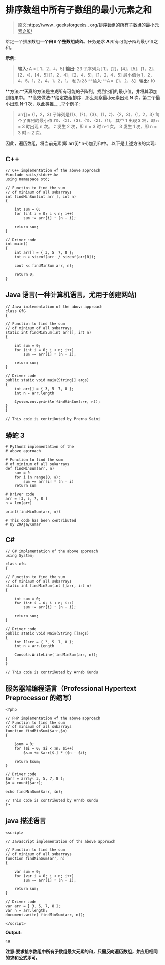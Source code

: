 # 排序数组中所有子数组的最小元素之和

> 原文:[https://www . geeksforgeeks . org/排序数组的所有子数组的最小元素之和/](https://www.geeksforgeeks.org/sum-of-minimum-element-of-all-subarrays-of-a-sorted-array/)

给定一个排序数组**一个由 **n** 个整数组成的**。任务是求 **A** 所有可能子阵的最小值之和。

**示例:**

> **输入:** A = [ 1，2，4，5]
> **输出:** 23
> 子序列为[ 1]，[2]，[4]，[5]，[1，2]，[2，4]，[4，5] [1，2，4]，[2，4，5]，[1，2，4，5]
> 最小值为 1，2，4，5，1，2，4，1，2，1。
> 和为 23
> **输入:**A =【1，2，3】
> **输出:** 10

**方法:**天真的方法是生成所有可能的子阵列，找到它们的最小值，并将其添加到结果中。
**高效做法:**给定数组排序，那么观察最小元素出现 N 次，第二个最小出现 N-1 次，以此类推……举个例子:

> arr[] = {1，2，3}
> 子阵列是{1}、{2}、{3}、{1，2}、{2，3}、{1，2，3}
> 每个子阵列的最小值:{1}、{2}、{3}、{1}、{2}、{1}。
> 其中
> 1 出现 3 次，即 n = 3 时出现 n 次。
> 2 发生 2 次，即 n = 3 时 n-1 次。
> 3 发生 1 次，即 n = 3 时 n-2 次。

因此，遍历数组，将当前元素(即 arr[i]* n-i)加到和中。
以下是上述方法的实现:

## C++

```
// C++ implementation of the above approach
#include <bits/stdc++.h>
using namespace std;

// Function to find the sum
// of minimum of all subarrays
int findMinSum(int arr[], int n)
{

    int sum = 0;
    for (int i = 0; i < n; i++)
        sum += arr[i] * (n - i);

    return sum;
}

// Driver code
int main()
{
    int arr[] = { 3, 5, 7, 8 };
    int n = sizeof(arr) / sizeof(arr[0]);

    cout << findMinSum(arr, n);

    return 0;
}
```

## Java 语言(一种计算机语言，尤用于创建网站)

```
// Java implementation of the above approach
class GfG
{

// Function to find the sum
// of minimum of all subarrays
static int findMinSum(int arr[], int n)
{

    int sum = 0;
    for (int i = 0; i < n; i++)
        sum += arr[i] * (n - i);

    return sum;
}

// Driver code
public static void main(String[] args)
{
    int arr[] = { 3, 5, 7, 8 };
    int n = arr.length;

    System.out.println(findMinSum(arr, n));
}
}

// This code is contributed by Prerna Saini
```

## 蟒蛇 3

```
# Python3 implementation of the
# above approach

# Function to find the sum
# of minimum of all subarrays
def findMinSum(arr, n):
    sum = 0
    for i in range(0, n):
        sum += arr[i] * (n - i)
    return sum

# Driver code
arr = [3, 5, 7, 8 ]
n = len(arr)

print(findMinSum(arr, n))

# This code has been contributed
# by 29AjayKumar
```

## C#

```
// C# implementation of the above approach
using System;

class GfG
{

// Function to find the sum
// of minimum of all subarrays
static int findMinSum(int []arr, int n)
{

    int sum = 0;
    for (int i = 0; i < n; i++)
        sum += arr[i] * (n - i);

    return sum;
}

// Driver code
public static void Main(String []args)
{
    int []arr = { 3, 5, 7, 8 };
    int n = arr.Length;

    Console.WriteLine(findMinSum(arr, n));
}
}

// This code is contributed by Arnab Kundu
```

## 服务器端编程语言（Professional Hypertext Preprocessor 的缩写）

```
<?php

// PHP implementation of the above approach
// Function to find the sum
// of minimum of all subarrays
function findMinSum($arr,$n)
{

    $sum = 0;
    for ($i = 0; $i < $n; $i++)
        $sum += $arr[$i] * ($n - $i);

    return $sum;
}

// Driver code
$arr = array( 3, 5, 7, 8 );
$n = count($arr);

echo findMinSum($arr, $n);

// This code is contributed by Arnab Kundu
?>
```

## java 描述语言

```
<script>

// Javascript implementation of the above approach

// Function to find the sum
// of minimum of all subarrays
function findMinSum(arr, n)
{

    var sum = 0;
    for (var i = 0; i < n; i++)
        sum += arr[i] * (n - i);

    return sum;
}

// Driver code
var arr = [ 3, 5, 7, 8 ];
var n = arr.length;
document.write( findMinSum(arr, n));

</script>
```

**Output:** 

```
49
```

**注意:**要求排序数组中所有子数组最大元素的**和，只需反向遍历数组，并应用相同的求和公式即可。**